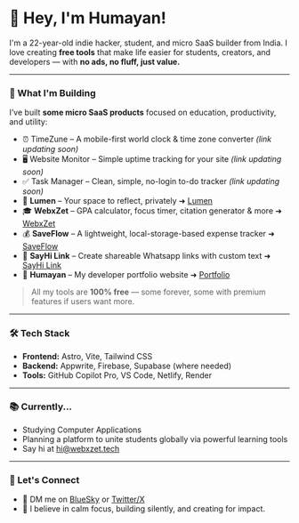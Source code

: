 # 👋 Hey, I'm Humayan!

I'm a 22-year-old indie hacker, student, and micro SaaS builder from India.
I love creating **free tools** that make life easier for students, creators, and developers — with **no ads, no fluff, just value.**

---

### 🚀 What I'm Building

I’ve built **some micro SaaS products** focused on education, productivity, and utility:

- ⏰ TimeZune – A mobile-first world clock & time zone converter *(link updating soon)*  
- 🖥️ Website Monitor – Simple uptime tracking for your site *(link updating soon)*  
- ✅ Task Manager – Clean, simple, no-login to-do tracker *(link updating soon)*
- 📓 **Lumen** – Your space to reflect, privately  ➜ [Lumen](https://lumenbook.pages.dev/)
- 🎓 **WebxZet** – GPA calculator, focus timer, citation generator & more  ➜ [WebxZet](https://webxzet.tech/)
- 💰 **SaveFlow** – A lightweight, local-storage-based expense tracker ➜ [SaveFlow](https://saveflow.onrender.com/)  
- 🔗 **SayHi Link** – Create shareable Whatsapp links with custom text ➜ [SayHi Link](https://sayhilink.netlify.app/)
- 🚀 **Humayan** – My developer portfolio website  ➜ [Portfolio](https://humayan.pages.dev/)

> All my tools are **100% free** — some forever, some with premium features if users want more.

---

### 🛠️ Tech Stack

- **Frontend:** Astro, Vite, Tailwind CSS  
- **Backend:** Appwrite, Firebase, Supabase (where needed)  
- **Tools:** GitHub Copilot Pro, VS Code, Netlify, Render

---

### 📚 Currently...

- Studying Computer Applications  
- Planning a platform to unite students globally via powerful learning tools
- Say hi at [hi@webxzet.tech](mailto:hi@webxzet.tech)

---

### 🤝 Let's Connect

- 💬 DM me on [BlueSky](https://bsky.app/profile/humayan.bsky.social)  or [Twitter/X](https://x.com/0x98c9)
- 🧠 I believe in calm focus, building silently, and creating for impact.


